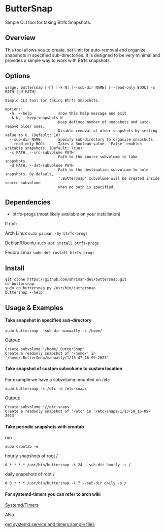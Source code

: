 # ButterSnap

Simple CLI tool for taking Btrfs Snapshots.

## Overview

This tool allows you to create, set limit for auto-removal and organize snapshots in specified sub-directories. It is designed to be very minimal and provides a simple way to work with Btrfs snapshots.

## Options

~~~~~~~~~~~~~~~~~~~~~~~~~~~~~~~~~~~~~~~~~~~~~~~~~~~~~~~~~~~~~~~~~~~~~~~~~~~
usage: buttersnap [-h] [-k N] [--sub-dir NAME] [--read-only BOOL] -s PATH [-d PATH]

Simple CLI tool for taking Btrfs Snapshots.

options:
  -h, --help            show this help message and exit
  -k N, --keep-snapshots N
                        Keep defined number of snapshots and auto-remove older ones.
                        Disable removal of older snapshots by setting value to 0. (Default: 10)
  --sub-dir NAME        Specify sub-directory to organize snapshots.
  --read-only BOOL      Takes a Boolean value. 'False' enables writable snapshots. (Default: True)
  -s PATH, --src-subvolume PATH
                        Path to the source subvolume to take snapshots.
  -d PATH, --dst-subvolume PATH
                        Path to the destination subvolume to hold snapshots. By default,
                        '.ButterSnap' subvolume will be created inside source subvolume
                        when no path is specified.
~~~~~~~~~~~~~~~~~~~~~~~~~~~~~~~~~~~~~~~~~~~~~~~~~~~~~~~~~~~~~~~~~~~~~~~~~~~

## Dependencies
* btrfs-progs (most likely available on your installation)

If not:

Arch Linux     `sudo pacman -Sy btrfs-progs`

Debian/Ubuntu  `sudo apt install btrfs-progs`

Fedora Linux   `sudo dnf install btrfs-progs`


## Install

```
git clone https://github.com/shriman-dev/buttersnap.git
cd buttersnap
sudo cp buttersnap.py /usr/bin/buttersnap
buttersnap --help
```

## Usage & Examples

#### Take snapshot in specified sub-directory

```
sudo buttersnap --sub-dir manually -s /home/
```

Output:

```
Create subvolume '/home/.ButterSnap'
Create a readonly snapshot of '/home/' in '/home/.ButterSnap/manually/1/13-47_16-09-2023'
```

#### Take snapshot of custom subvolume to custom location

For example we have a subvolume mounted on /etc

```
sudo buttersnap -s /etc -d /etc-snaps
```

Output:

```
Create subvolume '//etc-snaps'
Create a readonly snapshot of '/etc' in '/etc-snaps/1/13-50_16-09-2023'
```

#### Take periodic snapshots with crontab

run

```
sudo crontab -e
```

hourly snapshots of root /

```
0 * * * * /usr/bin/buttersnap -k 24 --sub-dir hourly -s /
```

daily snapshots of root /

```
0 0 * * * /usr/bin/buttersnap -k 7 --sub-dir daily -s /
```

#### For systemd-timers you can refer to arch wiki

[Systemd/Timers](https://wiki.archlinux.org/title/systemd/Timers)

Also

[get systemd service and timers sample files](https://github.com/shriman-dev/buttersnap/tree/main/systemd-sample)

